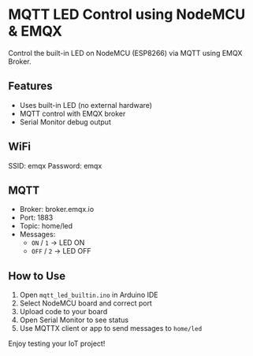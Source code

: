 # MQTT LED Control using NodeMCU & EMQX

Control the built-in LED on NodeMCU (ESP8266) via MQTT using EMQX Broker.

## Features
- Uses built-in LED (no external hardware)
- MQTT control with EMQX broker
- Serial Monitor debug output

## WiFi
SSID: emqx
Password: emqx

## MQTT
- Broker: broker.emqx.io
- Port: 1883
- Topic: home/led
- Messages:
  - `ON` / `1` → LED ON
  - `OFF` / `2` → LED OFF

## How to Use
1. Open `mqtt_led_builtin.ino` in Arduino IDE
2. Select NodeMCU board and correct port
3. Upload code to your board
4. Open Serial Monitor to see status
5. Use MQTTX client or app to send messages to `home/led`

Enjoy testing your IoT project!

